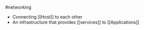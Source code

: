 #networking 
* Connecting [[Host]] to each other
* An infrastructure that provides [[services]] to [[Applications]]